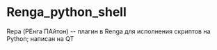 # Renga_python_shell
Repa (РЕнга ПАйтон) -- плагин в Renga для исполнения скриптов на Python; написан на QT
